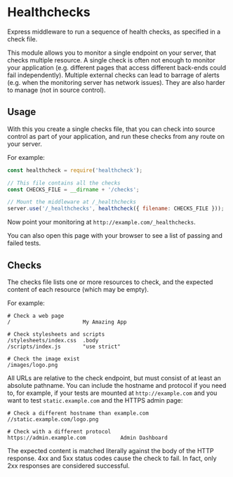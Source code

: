 # Healthchecks

Express middleware to run a sequence of health checks, as specified in a check
file.

This module allows you to monitor a single endpoint on your server, that checks
multiple resource.  A single check is often not enough to monitor your
application (e.g. different pages that access different back-ends could fail
independently).  Multiple external checks can lead to barrage of alerts (e.g.
when the monitoring server has network issues).  They are also harder to manage
(not in source control).


## Usage

With this you create a single checks file, that you can check into source
control as part of your application, and run these checks from any route on your
server.

For example:

```javascript
const healthcheck = require('healthcheck');

// This file contains all the checks
const CHECKS_FILE = __dirname + '/checks';

// Mount the middleware at /_healthchecks
server.use('/_healthchecks', healthcheck({ filename: CHECKS_FILE }));
```

Now point your monitoring at `http://example.com/_healthchecks`.

You can also open this page with your browser to see a list of passing and
failed tests.


## Checks

The checks file lists one or more resources to check, and the expected content
of each resource (which may be empty).

For example:

```
# Check a web page
/                       My Amazing App

# Check stylesheets and scripts
/stylesheets/index.css  .body
/scripts/index.js       "use strict"

# Check the image exist
/images/logo.png
```

All URLs are relative to the check endpoint, but must consist of at least an
absolute pathname.  You can include the hostname and protocol if you need to,
for example, if your tests are mounted at `http://example.com` and you want to
test `static.example.com` and the HTTPS admin page:

```
# Check a different hostname than example.com
//static.example.com/logo.png

# Check with a different protocol
https://admin.example.com           Admin Dashboard
```

The expected content is matched literally against the body of the HTTP response.
4xx and 5xx status codes cause the check to fail.  In fact, only 2xx responses
are considered successful.

